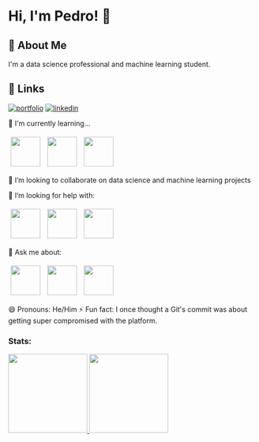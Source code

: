 # Hi, I'm Pedro! 👋


## 🚀 About Me
I'm a data science professional and machine learning student.


## 🔗 Links
[![portfolio](https://img.shields.io/badge/my_portfolio-000?style=for-the-badge&logo=ko-fi&logoColor=white)](https://github.com/Pedro-A-D-S)
[![linkedin](https://img.shields.io/badge/linkedin-0A66C2?style=for-the-badge&logo=linkedin&logoColor=white)](https://www.linkedin.com/in/pedro-a-d-s/)

🧠 I'm currently learning...


<img src="https://cdn.jsdelivr.net/gh/devicons/devicon/icons/amazonwebservices/amazonwebservices-plain-wordmark.svg" width="60" height="60" vspace="5" hspace="5"/> <img src="https://cdn.jsdelivr.net/gh/devicons/devicon/icons/git/git-original.svg" width="60" height="60" vspace="5" hspace="5"/> <img src="https://cdn.jsdelivr.net/gh/devicons/devicon/icons/ubuntu/ubuntu-plain.svg" width="60" height="60" vspace="5" hspace="5"/>
                 
          
          
               
          
👯 I’m looking to collaborate on data science and machine learning projects

🤔 I’m looking for help with:


<img src="https://cdn.jsdelivr.net/gh/devicons/devicon/icons/selenium/selenium-original.svg" width="60" height="60" vspace="5" hspace="5"/> <img src="https://cdn.jsdelivr.net/gh/devicons/devicon/icons/tensorflow/tensorflow-original.svg" width="60" height="60" vspace="5" hspace="5"/> <img src="https://cdn.jsdelivr.net/gh/devicons/devicon/icons/java/java-original.svg" width="60" height="60" vspace="5" hspace="5"/>
          
          
          
          
💬 Ask me about:

<img src="https://cdn.jsdelivr.net/gh/devicons/devicon/icons/python/python-original-wordmark.svg" width="60" height="60" vspace="5" hspace="5"/> <img src="https://cdn.jsdelivr.net/gh/devicons/devicon/icons/vscode/vscode-original.svg" width="60" height="60" vspace="5" hspace="5"/> <img src="https://cdn.jsdelivr.net/gh/devicons/devicon/icons/linkedin/linkedin-original.svg" width="60" height="60" vspace="5" hspace="5"/> 
          
😄 Pronouns: He/Him
⚡ Fun fact: I once thought a Git's commit was about getting super compromised with the platform. 

### Stats:

<div>
<a href="https://github.com/Pedro-A-D-S">
<img height="160em" src="https://github-readme-stats.vercel.app/api/top-langs/?username=Pedro-A-D-S&layout=compact&langs_count=7&theme=dracula"/>
<img height="160em" src="https://github-readme-stats.vercel.app/api?username=Pedro-A-D-S&show_icons=true&theme=dracula&include_all_commits=true&count_private=true"/>
</div>

